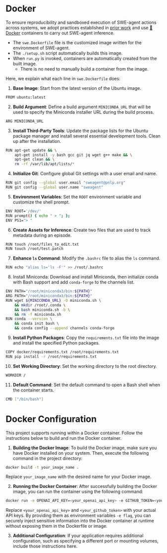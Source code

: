 # Docker
To ensure reproducibility and sandboxed execution of SWE-agent actions across systems, we adopt practices established in [prior work](https://intercode-benchmark.github.io/) and use [🐋 Docker](https://www.docker.com/) containers to carry out SWE-agent inference.

* The `swe.Dockerfile` file is the customized image written for the environment of SWE-agent.
* The `./setup.sh` script automatically builds this image.
* When `run.py` is invoked, containers are automatically created from the built image.
    * There is no need to manually build a container from the image.

Here, we explain what each line in `swe.Dockerfile` does:

1. **Base Image**: Start from the latest version of the Ubuntu image.
```bash
FROM ubuntu:latest
```
2. **Build Argument**: Define a build argument `MINICONDA_URL` that will be used to specify the Miniconda installer URL during the build process.
```bash
ARG MINICONDA_URL
```
3. **Install Third-Party Tools**: Update the package lists for the Ubuntu package manager and install several essential development tools. Clean up after the installation.
```bash
RUN apt-get update && \
    apt-get install -y bash gcc git jq wget g++ make && \
    apt-get clean && \
    rm -rf /var/lib/apt/lists/*
```
4. **Initialize Git**: Configure global Git settings with a user email and name.
```bash
RUN git config --global user.email "sweagent@pnlp.org"
RUN git config --global user.name "sweagent"
```
5. **Environment Variables**: Set the `ROOT` environment variable and customize the shell prompt.
```bash
ENV ROOT='/dev/'
RUN prompt() { echo " > "; };
ENV PS1="> "
```
6. **Create Assets for Inference**: Create two files that are used to track metadata during an episode.
```bash
RUN touch /root/files_to_edit.txt
RUN touch /root/test.patch
```
7. **Enhance `ls` Command**: Modify the `.bashrc` file to alias the `ls` command.
```bash
RUN echo "alias ls='ls -F'" >> /root/.bashrc
```
8. Install Miniconda: Download and install Miniconda, then initialize conda with Bash support and add `conda-forge` to the channels list.
```bash
ENV PATH="/root/miniconda3/bin:${PATH}"
ARG PATH="/root/miniconda3/bin:${PATH}"
RUN wget ${MINICONDA_URL} -O miniconda.sh \
    && mkdir /root/.conda \
    && bash miniconda.sh -b \
    && rm -f miniconda.sh
RUN conda --version \
    && conda init bash \
    && conda config --append channels conda-forge
```
9. **Install Python Packages**: Copy the `requirements.txt` file into the image and install the specified Python packages.
```bash
COPY docker/requirements.txt /root/requirements.txt
RUN pip install -r /root/requirements.txt
```
10. **Set Working Directory**: Set the working directory to the root directory.
```bash
WORKDIR /
```
11. **Default Command**: Set the default command to open a Bash shell when the container starts.
```bash
CMD ["/bin/bash"]
```

# Docker Configuration
This project supports running within a Docker container. Follow the instructions below to build and run the Docker container.

1. **Building the Docker Image**:
To build the Docker image, make sure you have Docker installed on your system. Then, execute the following command in the project directory:
```bash
docker build -t your_image_name .
```
Replace `your_image_name` with the desired name for your Docker image.

2. **Running the Docker Container**:
After successfully building the Docker image, you can run the container using the following command:
```bash
docker run -e OPENAI_API_KEY=<your_openai_api_key> -e GITHUB_TOKEN=<your_github_token> your_image_name
```
Replace `<your_openai_api_key>` and `<your_github_token>` with your actual API keys. By providing them as environment variables `-e flag`, you can securely inject sensitive information into the Docker container at runtime without exposing them in the Dockerfile or image.

3. **Additional Configuration**:
If your application requires additional configuration, such as specifying a different port or mounting volumes, include those instructions here.
